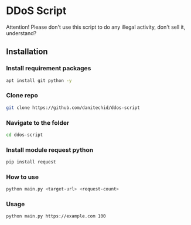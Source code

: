 # DDoS Script
Attention! Please don't use this script to do any illegal activity, don't sell it, understand?

## Installation
### Install requirement packages
```bash
apt install git python -y
```
### Clone repo
```bash
git clone https://github.com/danitechid/ddos-script
```
### Navigate to the folder
```bash
cd ddos-script
```
### Install module request python
```bash
pip install request
```
### How to use
```bash
python main.py <target-url> <request-count>
```
### Usage
```bash
python main.py https://example.com 100
```
